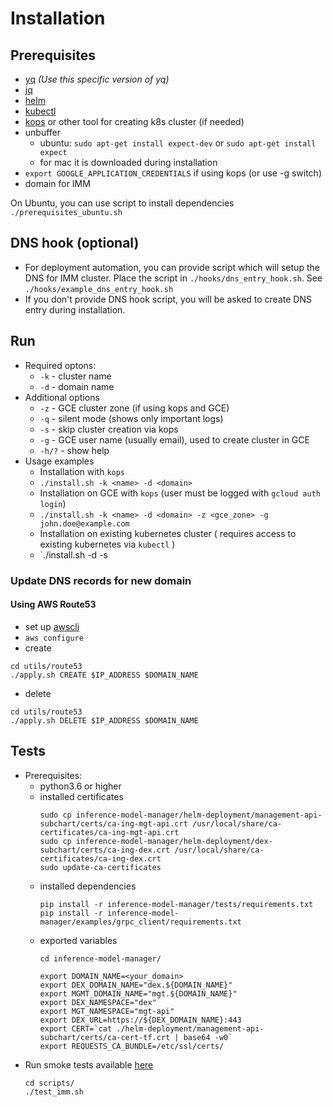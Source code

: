 # Installation

## Prerequisites
* [yq](https://github.com/mikefarah/yq) *(Use this specific version of yq)*
* [jq](https://stedolan.github.io/jq/)
* [helm](https://github.com/helm/helm)
* [kubectl](https://kubernetes.io/docs/tasks/tools/install-kubectl/)
* [kops](https://github.com/IntelAI/inference-model-manager/tree/master/kops) or other tool for
  creating k8s cluster (if needed)
* unbuffer
  * ubuntu: `sudo apt-get install expect-dev` or `sudo apt-get install expect`
  * for mac it is downloaded during installation
* `export GOOGLE_APPLICATION_CREDENTIALS` if using kops (or use -g switch)  
* domain for IMM

On Ubuntu, you can use script to install dependencies
`./prerequisites_ubuntu.sh`

## DNS hook (optional)
* For deployment automation, you can provide script which will setup the DNS for IMM cluster.
  Place the script in `./hooks/dns_entry_hook.sh`. 
  See `./hooks/example_dns_entry_hook.sh`
* If you don't provide DNS hook script, you will be asked to create DNS entry during installation.

## Run
* Required optons:
  * `-k` - cluster name
  * `-d` - domain name
* Additional options
  * `-z` - GCE cluster zone (if using kops and GCE)
  * `-q` - silent mode (shows only important logs)
  * `-s` - skip cluster creation via kops 
  * `-g` - GCE user name (usually email), used to create cluster in GCE
  * `-h/?` - show help
* Usage examples
  * Installation with `kops` 
  * `./install.sh -k <name> -d <domain>`
  * Installation on GCE with `kops` (user must be logged with `gcloud auth login`)
  * `./install.sh -k <name> -d <domain> -z <gce_zone> -g john.doe@example.com`
  * Installation on existing kubernetes cluster ( requires access to existing kubernetes via `kubectl` )
  * `./install.sh -d <domain> -s

### Update DNS records for new domain
#### Using AWS Route53
* set up [awscli](https://aws.amazon.com/cli/)
* ```aws configure```
* create
```
cd utils/route53
./apply.sh CREATE $IP_ADDRESS $DOMAIN_NAME
```
* delete
```
cd utils/route53
./apply.sh DELETE $IP_ADDRESS $DOMAIN_NAME
```

## Tests
* Prerequisites:
  * python3.6 or higher
  * installed certificates 
     ```
     sudo cp inference-model-manager/helm-deployment/management-api-subchart/certs/ca-ing-mgt-api.crt /usr/local/share/ca-certificates/ca-ing-mgt-api.crt
     sudo cp inference-model-manager/helm-deployment/dex-subchart/certs/ca-ing-dex.crt /usr/local/share/ca-certificates/ca-ing-dex.crt
     sudo update-ca-certificates
     ```
  * installed dependencies
      ```
      pip install -r inference-model-manager/tests/requirements.txt
      pip install -r inference-model-manager/examples/grpc_client/requirements.txt
      ```
  * exported variables
      ```
      cd inference-model-manager/

      export DOMAIN_NAME=<your_domain>
      export DEX_DOMAIN_NAME="dex.${DOMAIN_NAME}"
      export MGMT_DOMAIN_NAME="mgt.${DOMAIN_NAME}"
      export DEX_NAMESPACE="dex"
      export MGT_NAMESPACE="mgt-api"
      export DEX_URL=https://${DEX_DOMAIN_NAME}:443
      export CERT=`cat ./helm-deployment/management-api-subchart/certs/ca-cert-tf.crt | base64 -w0`
      export REQUESTS_CA_BUNDLE=/etc/ssl/certs/
      ```
* Run smoke tests available
  [here](https://github.com/IntelAI/inference-model-manager/blob/installer-bszelag/scripts/test_imm.sh)
  ```
  cd scripts/
  ./test_imm.sh
  ```
